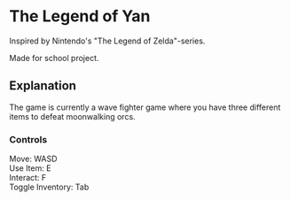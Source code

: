# The Legend of Yan

Inspired by Nintendo's "The Legend of Zelda"-series.

Made for school project.

## Explanation
The game is currently a wave fighter game where you have three different items to defeat moonwalking orcs.

### Controls
Move: WASD<br>
Use Item: E<br>
Interact: F<br>
Toggle Inventory: Tab<br>
